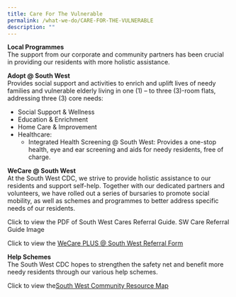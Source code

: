 ```yaml
---
title: Care For The Vulnerable
permalink: /what-we-do/CARE-FOR-THE-VULNERABLE
description: ""
---
```

**Local Programmes**<br>
The support from our corporate and community partners has been crucial in providing our residents with more holistic assistance.

**Adopt @ South West**<br>
Provides social support and activities to enrich and uplift lives of needy families and vulnerable elderly living in one (1) – to three (3)-room flats, addressing three (3) core needs:

* Social Support & Wellness
* Education & Enrichment
* Home Care & Improvement
* Healthcare:
	* Integrated Health Screening @ South West: Provides a one-stop health, eye and ear screening and aids for needy residents, free of charge.

**WeCare @ South West**<br>
At the South West CDC, we strive to provide holistic assistance to our residents and support self-help. Together with our dedicated partners and volunteers, we have rolled out a series of bursaries to promote social mobility, as well as schemes and programmes to better address specific needs of our residents.
 
Click to view the PDF of South West Cares Referral Guide.
SW Care Referral Guide Image


 Click to view the [WeCare PLUS @ South West Referral Form](/files/wecare-plus-@-south-west-referral-form-(aug-2021).pdf)

**Help Schemes**<br>
The South West CDC hopes to strengthen the safety net and benefit more needy residents through our various help schemes.

Click to view the[South West Community Resource Map](/files/south-west-community-resource-map---22-nov.pdf) 